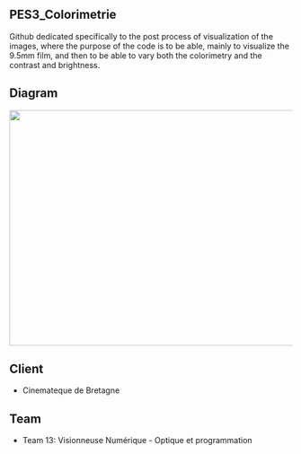 ## PES3_Colorimetrie

Github dedicated specifically to the post process of visualization of the images, where the purpose of the code is to be able, mainly to visualize the 9.5mm film, and then to be able to vary both the colorimetry and the contrast and brightness. 

## Diagram

<img src="media/Diagram.png" width="680" height="420">

## Client

 - Cinemateque de Bretagne

## Team

 - Team 13: Visionneuse Numérique - Optique et programmation